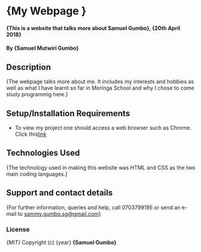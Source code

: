# {My Webpage }
#### {This is a website that talks more about Samuel Gumbo}, {20th April 2018}
#### By **{Samuel Mutwiri Gumbo}**
## Description
{The webpage talks more about me. It includes my interests and hobbies as well as what I have learnt so far in Moringa School and why I chose to come study programmig here.}
## Setup/Installation Requirements
* To view my project one should access a web browser such as Chrome. Click this<a href="https://github.com/Gumbz404/my-webpage.git">link</a>
## Technologies Used
{The technology used in making this website was HTML and CSS as the two main coding languages.}
## Support and contact details
{For further information, queries and help, call 0703799195 or send an e-mail to sammy.gumbo.sg@gmail.com}
### License
*{MIT}*
Copyright (c) {year} **{Samuel Gumbo}**

